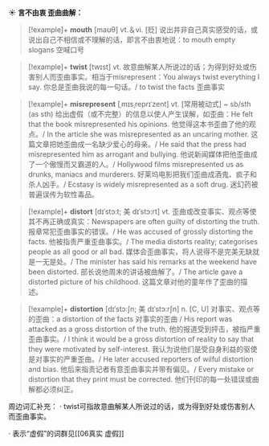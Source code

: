 ☀ <span class="category">**言不由衷 歪曲曲解：**</span>
>[!example]+ <span class="vocabulary">**mouth**</span> [maʊθ] 
> <span class="definition">vt.＆vi. [贬] 说出并非自己真实感受的话，或说出自己不相信或不理解的话，即言不由衷地说：</span>to mouth empty slogans 空喊口号

>[!example]+ <span class="vocabulary">**twist**</span>  [twɪst] 
> <span class="definition">vt. 故意曲解某人所说过的话；为得到好处或伤害别人而歪曲事实。相当于misrepresent：</span>You always twist everything I say. 你总是歪曲我说的每一句话。/ to twist the facts 歪曲事实
            
>[!example]+ <span class="vocabulary">**misrepresent**</span> [ˌmɪsˌreprɪˈzent]
> <span class="definition">vt. [常用被动式] ~ sb/sth (as sth) 给出虚假（或不完整）的信息以使人产生误解，如歪曲：</span>He felt that the book misrepresented his opinions. 他觉得这本书歪曲了他的观点。/ In the article she was misrepresented as an uncaring mother. 这篇文章把她歪曲成一名缺少爱心的母亲。/ He said that the press had misrepresented him as arrogant and bullying. 他说新闻媒体把他歪曲成了一个傲慢而又霸道的人。/ Hollywood films misrepresented us as drunks, maniacs and murderers. 好莱坞电影把我们歪曲成酒鬼、疯子和杀人凶手。/ Ecstasy is widely misrepresented as a soft drug. 迷幻药被普遍误传为软性毒品。
       
>[!example]+ <span class="vocabulary">**distort**</span> [dɪˈstɔ:t; 美 dɪˈstɔ:rt]
> <span class="definition">vt. 歪曲或改变事实、观点等使其不再正确或真实：</span>Newspapers are often guilty of distorting the truth. 报章常犯歪曲事实的错误。/ He was accused of grossly distorting the facts. 他被指责严重歪曲事实。/ The media distorts reality; categorises people as all good or all bad. 媒体会歪曲事实，将人说得不是完美无缺就是一无是处。/ The minister has said his remarks at the weekend have been distorted. 部长说他周末的讲话被曲解了。/ The article gave a distorted picture of his childhood. 这篇文章对他的童年作了歪曲的描述。
        
>[!example]+ <span class="vocabulary">**distortion**</span> [dɪˈstɔ:ʃn; 美 dɪˈstɔ:rʃn]
> <span class="definition">n. [C, U] 对事实、观点等的歪曲：</span>a distortion of the facts 对事实的歪曲 / His report was attacked as a gross distortion of the truth. 他的报道受到抨击，被指严重歪曲事实。/ I think it would be a gross distortion of reality to say that they were motivated by self-interest. 我认为说他们是受自身利益的驱使是对事实的严重歪曲。/ He later accused reporters of wilful distortion and bias. 他后来指责记者有意歪曲事实并带有偏见。/ Every mistake or distortion that they print must be corrected. 他们刊印的每一处错误或曲解都必须纠正。
 
周边词汇补充：
· twist可指故意曲解某人所说过的话，或为得到好处或伤害别人而歪曲事实。

· 表示“虚假”的词群见[[06真实 虚假]]
